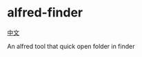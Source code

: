 # alfred-finder


[中文](https://github.com/webxmsj/alfrd-finder/blob/main/README_ZH.md)

An alfred tool that quick open folder in finder
